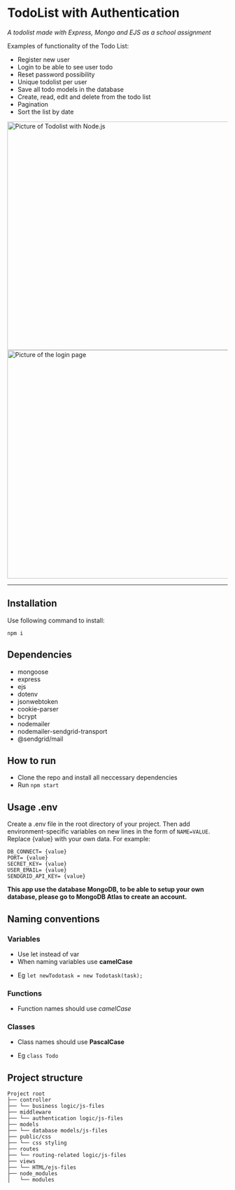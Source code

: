 # TodoList with Authentication 

_A todolist made with Express, Mongo and EJS as a school assignment_

Examples of functionality of the Todo List:

- Register new user
- Login to be able to see user todo
- Reset password possibility
- Unique todolist per user
- Save all todo models in the database
- Create, read, edit and delete from the todo list
- Pagination 
- Sort the list by date

<img width="521" alt="Picture of Todolist with Node.js" src="https://user-images.githubusercontent.com/69104443/116055240-c66b2c00-a67c-11eb-86a2-e654a5a2a0e5.png" />
<img width="521" alt="Picture of the login page" src="https://user-images.githubusercontent.com/69104443/116055260-cd923a00-a67c-11eb-9f9c-7bc84f9f86f5.png" />

---

## Installation
Use following command to install:

```
npm i

```
## Dependencies
- mongoose
- express
- ejs
- dotenv
- jsonwebtoken
- cookie-parser
- bcrypt
- nodemailer 
- nodemailer-sendgrid-transport
- @sendgrid/mail

## How to run
- Clone the repo and install all neccessary dependencies
- Run `npm start`

## Usage .env
Create a .env file in the root directory of your project. Then add environment-specific variables on new lines in the form of `NAME=VALUE`. Replace {value} with your own data. For example:

```
DB_CONNECT= {value}
PORT= {value}
SECRET_KEY= {value}
USER_EMAIL= {value}
SENDGRID_API_KEY= {value}

```
**This app use the database MongoDB, to be able to setup your own database, please go to MongoDB Atlas to create an account.**

## Naming conventions

### Variables

- Use let instead of var
- When naming variables use **camelCase**

* Eg `let newTodotask = new Todotask(task);`

### Functions

- Function names should use _camelCase_

### Classes

- Class names should use **PascalCase**
* Eg `class Todo`

## Project structure

```
Project root
├── controller
├── └── business logic/js-files
├── middleware
├── └── authentication logic/js-files
├── models
├── └── database models/js-files
├── public/css
├── └── css styling
├── routes
├── └── routing-related logic/js-files
├── views
├── └── HTML/ejs-files
├── node_modules
│   └── modules
```
